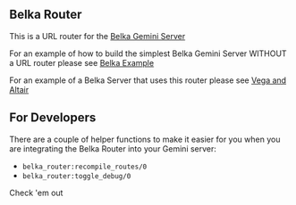 Belka Router
------------

This is a URL router for the [Belka Gemini Server](https://github.com/gordonguthrie/belka)

For an example of how to build the simplest Belka Gemini Server WITHOUT a URL router please see [Belka Example](https://github.com/gordonguthrie/belka-router)

For an example of a Belka Server that uses this router please see [Vega and Altair](https://github.com/gordonguthrie/vega_and_altair)


For Developers
--------------

There are a couple of helper functions to make it easier for you when you are integrating the Belka Router into your Gemini server:

* `belka_router:recompile_routes/0`
* `belka_router:toggle_debug/0`

Check 'em out